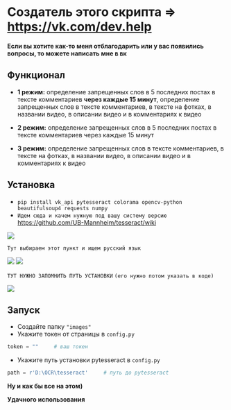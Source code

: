 # Создатель этого скрипта => https://vk.com/dev.help


__Если вы хотите как-то меня отблагодарить или у вас появились вопросы, то можете написать мне в вк__

## Функционал
* __1 режим:__ определение запрещенных слов в 5 последних постах в тексте комментариев __через каждые 15 минут__, определение запрещенных слов в тексте комментариев, в тексте на фотках, в названии видео, в описании видео и в комментариях к видео

* __2 режим:__ определение запрещенных слов в 5 последних постах в тексте комментариев через каждые 15 минут

* __3 режим:__ определение запрещенных слов в тексте комментариев, в тексте на фотках, в названии видео, в описании видео и в комментариях к видео

## Установка
* `pip install vk_api pytesseract colorama opencv-python beautifulsoup4 requests numpy`
* `Идем сюда и качем нужную под вашу систему версию` https://github.com/UB-Mannheim/tesseract/wiki

![](https://user-images.githubusercontent.com/81006799/117576531-ff7cb500-b0ee-11eb-8d8e-f28b6f9683bc.png)

`Тут выбираем этот пункт и ищем русский язык`

![](https://image.prntscr.com/image/2c-IvbJiSMW_O4q1Y2ogAA.png)
![](https://image.prntscr.com/image/5TiqvyqpRpqfnP6600dr4Q.png)


`ТУТ НУЖНО ЗАПОМНИТЬ ПУТЬ УСТАНОВКИ`
`(его нужно потом указать в коде)`

![](https://camo.githubusercontent.com/419c97cb1ce8ed8395d114e77324562eb49a8c83294b9184e475a9b673905d55/68747470733a2f2f696d6167652e70726e747363722e636f6d2f696d6167652f6672494943776554537332536a7030705a6b554e4f672e706e67)

## Запуск
* Создайте папку `"images"`
* Укажите токен от страницы в `config.py`
```python
token = ""     # ваш токен
```
* Укажите путь установки pytesseract в `config.py`

```python
path = r'D:\OCR\tesseract'     # путь до pytesseract
```

__Ну и как бы все на этом)__

__Удачного использования__
